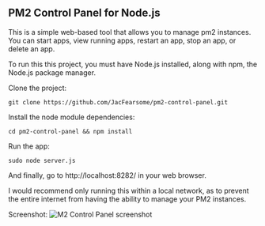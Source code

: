 ## PM2 Control Panel for Node.js
This is a simple web-based tool that allows you to manage pm2 instances.  You can start apps, view running apps, restart an app, stop an app, or delete an app.

To run this this project, you must have Node.js installed, along with npm, the Node.js package manager.

Clone the project:

`git clone https://github.com/JacFearsome/pm2-control-panel.git`

Install the node module dependencies:

`cd pm2-control-panel && npm install`

Run the app:

`sudo node server.js`

And finally, go to http://localhost:8282/ in your web browser.

I would recommend only running this within a local network, as to prevent the entire internet from having the ability to manage your PM2 instances.

Screenshot:
![M2 Control Panel screenshot](https://raw.githubusercontent.com/RussellWebSystems/pm2-control-panel/master/images/pm2cp.jpg "PM2 Control Panel")